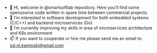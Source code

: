 - 👋 Hi, welcome in @smartsoftlab repository. Here you'll find some opensource code written in spare time between commercial projects.
- 👀 I’m interested in software development for both embedded systems (C/C++) and backend microservices (Go)
- 🌱 I’m currently improving my skills in area of microservices architecture and K8s environment
- 📫 If you want to cooperate or hire me please send me an email to: ssl.m.kaminski@gmail.com

<!---
smartsoftlab/smartsoftlab is a ✨ special ✨ repository because its `README.md` (this file) appears on your GitHub profile.
You can click the Preview link to take a look at your changes.
--->

